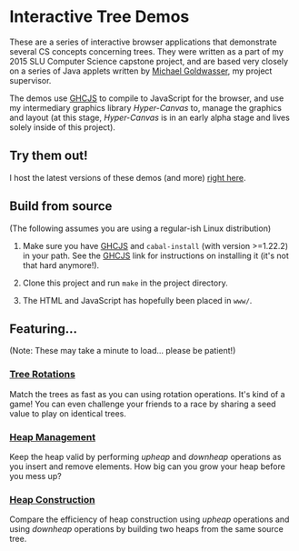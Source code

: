 # Interactive Tree Demos

These are a series of interactive browser applications that
demonstrate several CS concepts concerning trees.  They were written
as a part of my 2015 SLU Computer Science capstone project, and are
based very closely on a series of Java applets written by
[Michael Goldwasser](http://cs.slu.edu/~goldwasser/), my project
supervisor.

The demos use [GHCJS](https://github.com/GHCJS/GHCJS) to compile to
JavaScript for the browser, and use my intermediary graphics library
*Hyper-Canvas* to, manage the graphics and layout (at this stage,
*Hyper-Canvas* is in an early alpha stage and lives solely inside of
this project).

## Try them out!

I host the latest versions of these demos (and more)
[right here](http://octalsrc.net/demos).

## Build from source

(The following assumes you are using a regular-ish Linux distribution)

1. Make sure you have [GHCJS](https://github.com/GHCJS/GHCJS) and
   ```cabal-install``` (with version >=1.22.2) in your path.  See the
   [GHCJS](https://github.com/GHCJS/GHCJS) link for instructions on
   installing it (it's not that hard anymore!).

2. Clone this project and run ```make``` in the project directory.

3. The HTML and JavaScript has hopefully been placed in ```www/```.

## Featuring...

(Note: These may take a minute to load... please be patient!)

### [Tree Rotations](http://octalsrc.net/demos/rotate.html)

Match the trees as fast as you can using rotation operations.  It's
kind of a game!  You can even challenge your friends to a race by
sharing a seed value to play on identical trees.

### [Heap Management](http://octalsrc.net/demos/heap.html)

Keep the heap valid by performing *upheap* and *downheap* operations
as you insert and remove elements.  How big can you grow your heap
before you mess up?

### [Heap Construction](http://octalsrc.net/demos/twoheaps.html)

Compare the efficiency of heap construction using *upheap* operations
and using *downheap* operations by building two heaps from the same
source tree.
